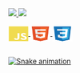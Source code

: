 <div>
  <a href="https://github.com/Samuel-R-Andrade">
  <img height="180em" src="https://github-readme-stats.vercel.app/api?username=Samuel-R-Andrade&show_icons=true&theme=tokyonight&include_all_commits=true&count_private=true"/>
  <img height="180em" src="https://github-readme-stats.vercel.app/api/top-langs/?username=Samuel-R-Andrade&layout=compact&langs_count=6&theme=tokyonight"/>
</div>
<div style="display: inline_block"><br>
  <img align="center" alt="Js" height="30" width="40" src="https://raw.githubusercontent.com/devicons/devicon/master/icons/javascript/javascript-plain.svg">
  <img align="center" alt="HTML" height="30" width="40" src="https://raw.githubusercontent.com/devicons/devicon/master/icons/html5/html5-original.svg">
  <img align="center" alt="CSS" height="30" width="40" src="https://raw.githubusercontent.com/devicons/devicon/master/icons/css3/css3-original.svg">
</div>
 
 <br>

  ![Snake animation](https://github.com/Samuel-R-Andrade/Samuel-R-Andrade/blob/output/github-contribution-grid-snake.svg)

</div>
